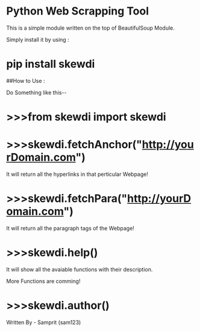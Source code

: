 # Python Web Scrapping Tool

This is a simple module written on the top of BeautifulSoup Module.

Simply install it by using :

# pip install skewdi

##How to Use : 

Do Something like this--

# >>>from skewdi import skewdi

# >>>skewdi.fetchAnchor("http://yourDomain.com")

It will return all the hyperlinks in that perticular Webpage!

# >>>skewdi.fetchPara("http://yourDomain.com")

It will return all the paragraph tags of the Webpage!

# >>>skewdi.help()

It will show all the avaiable functions with their description.

More Functions are comming!

# >>>skewdi.author()

Written By - Samprit (sam123)